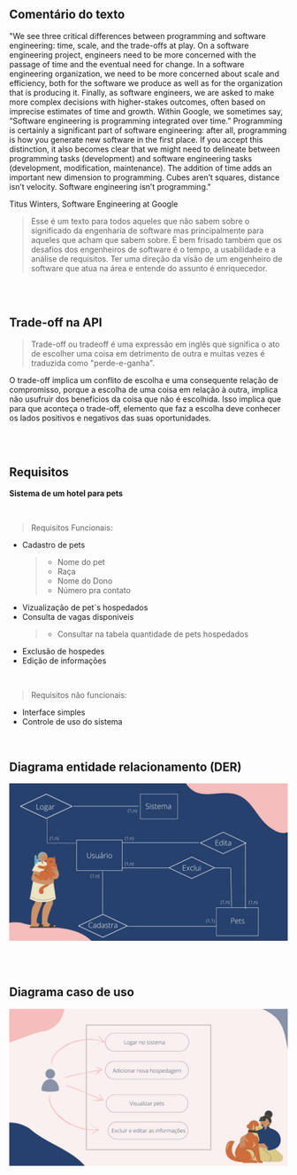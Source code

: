 ## Comentário do texto
"We see three critical differences between programming and software engineering: time, scale, and the trade-offs at play. On a software engineering project, engineers need to be more concerned with the passage of time and the eventual need for change. In a software engineering organization, we need to be more concerned about scale and efficiency, both for the software we produce as well as for the organization that is producing it. Finally, as software engineers, we are asked to make more complex decisions with higher-stakes outcomes, often based on imprecise estimates of time and growth. Within Google, we sometimes say, “Software engineering is programming integrated over time.” Programming is certainly a significant part of software engineering: after all, programming is how you generate new software in the first place. If you accept this distinction, it also becomes clear that we might need to delineate between programming tasks (development) and software engineering tasks (development, modification, maintenance). The addition of time adds an important new dimension to programming. Cubes aren’t squares, distance isn’t velocity. Software engineering isn’t programming."

Titus Winters, Software Engineering at Google

>Esse é um texto para todos aqueles que não sabem sobre o significado da engenharia de software mas principalmente para aqueles que acham que sabem sobre. É bem frisado também que os desafios dos engenheiros de software é o tempo, a usabilidade e a análise de requisitos. Ter uma direção da visão de um engenheiro de software que atua na área e entende do assunto é enriquecedor.

<br> <br>

## Trade-off na API

>Trade-off ou tradeoff é uma expressão em inglês que significa o ato de escolher uma coisa em detrimento de outra e muitas vezes é traduzida como "perde-e-ganha".

O trade-off implica um conflito de escolha e uma consequente relação de compromisso, porque a escolha de uma coisa em relação à outra, implica não usufruir dos benefícios da coisa que não é escolhida. Isso implica que para que aconteça o trade-off, elemento que faz a escolha deve conhecer os lados positivos e negativos das suas oportunidades.

<br><br>

## Requisitos
**Sistema de um hotel para pets**

<br>

>Requisitos Funcionais:
- Cadastro de pets
   > - Nome do pet
   > - Raça
   > - Nome do Dono
   > - Número pra contato
- Vizualização de pet´s hospedados
- Consulta de vagas disponiveis
   > - Consultar na tabela quantidade de pets hospedados
- Exclusão de hospedes
- Edição de informações
<br>

>Requisitos não funcionais:
- Interface simples
- Controle de uso do sistema

<br>

## Diagrama entidade relacionamento (DER)
<img src="imagens//2.jpg">

<br><br>

## Diagrama caso de uso 
<img src="imagens//1.jpg">
  
  <br><br>
